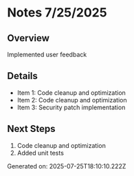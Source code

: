 # Notes 7/25/2025

## Overview
Implemented user feedback

## Details
- Item 1: Code cleanup and optimization
- Item 2: Code cleanup and optimization
- Item 3: Security patch implementation

## Next Steps
1. Code cleanup and optimization
2. Added unit tests

Generated on: 2025-07-25T18:10:10.222Z
